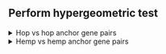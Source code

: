 ## Perform hypergeometric test

<details>
<summary>Hop vs hop anchor gene pairs</summary>
<pre>python scripts/hypergeometric_hop_vs_hop.py hop_fullNonRepeatAssociatedGeneList.tsv hop_vs_cannabis.collinearity uniprot-reviewed_yes+taxonomy_3193.allGOTerms.08242020.tab uniprot-reviewed_yes+taxonomy_3193.biologicalProcesses.08242020.tab biologicalProcesses</pre>

<pre>python scripts/hypergeometric_hop_vs_hop.py hop_fullNonRepeatAssociatedGeneList.tsv hop_vs_cannabis.collinearity uniprot-reviewed_yes+taxonomy_3193.allGOTerms.08242020.tab uniprot-reviewed_yes+taxonomy_3193.cellularComponents.08242020.tab cellularComponent</pre>

<pre>python scripts/hypergeometric_hop_vs_hop.py hop_fullNonRepeatAssociatedGeneList.tsv hop_vs_cannabis.collinearity uniprot-reviewed_yes+taxonomy_3193.allGOTerms.08242020.tab uniprot-reviewed_yes+taxonomy_3193.molecularFunction.08242020.tab molecularFunction</pre>

<p>hop_fullNonRepeatAssociatedGeneList.tsv contains information about similarity to UniProt genes and Pfam protein domains</p>
<pre>HUMLU_CAS0073067.t1.p1  uniprotPlantNonRepeat   Q9FX89  sp|Q9FX89|FB50_ARATH Putative F-box protein At1g49610 OS=Arabidopsis thaliana OX=3702 GN=At1g49610 PE=4 SV=2
HUMLU_CAS0073067.t1.p1  pfamNonRepeat   PF00646.34      F-box domain</pre>

## Volcano plot
<pre>python scripts/volcano.py hypergeometric_biologicalProcesses_allFDRValues.txt bp</pre>
<pre>python scripts/volcano.py hypergeometric_cellularComponent_allFDRValues.txt cc</pre>
<pre>python scripts/volcano.py hypergeometric_molecularFunction_allFDRValues.txt mf</pre>
</details>

<details>
<summary>Hemp vs hemp anchor gene pairs</summary>
<pre>python hypergeometric_hop_vs_hemp.py hop_fullNonRepeatAssociatedGeneList.tsv hop_vs_cannabis.collinearity uniprot-reviewed_yes+taxonomy_3193.allGOTerms.08242020.tab uniprot-reviewed_yes+taxonomy_3193.biologicalProcesses.08242020.tab biologicalProcesses</pre>
<pre>python hypergeometric_hop_vs_hemp.py hop_fullNonRepeatAssociatedGeneList.tsv hop_vs_cannabis.collinearity uniprot-reviewed_yes+taxonomy_3193.allGOTerms.08242020.tab uniprot-reviewed_yes+taxonomy_3193.cellularComponents.08242020.tab cellularComponent</pre>
<pre>python hypergeometric_hop_vs_hemp.py hop_fullNonRepeatAssociatedGeneList.tsv hop_vs_cannabis.collinearity uniprot-reviewed_yes+taxonomy_3193.allGOTerms.08242020.tab uniprot-reviewed_yes+taxonomy_3193.molecularFunction.08242020.tab molecularFunction</pre>

## Volcano plot
<pre>python scripts/volcano.py hypergeometric_biologicalProcesses_allFDRValues.txt bp</pre>
<pre>python scripts/volcano.py hypergeometric_cellularComponent_allFDRValues.txt cc</pre>
<pre>python scripts/volcano.py hypergeometric_molecularFunction_allFDRValues.txt mf</pre>
</details>